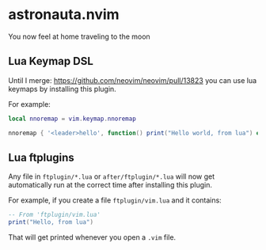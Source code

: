 # astronauta.nvim

You now feel at home traveling to the moon


## Lua Keymap DSL

Until I merge: https://github.com/neovim/neovim/pull/13823 you can use lua keymaps by installing this plugin.

For example:

```lua
local nnoremap = vim.keymap.nnoremap

nnoremap { '<leader>hello', function() print("Hello world, from lua") end }
```

## Lua ftplugins

Any file in `ftplugin/*.lua` or `after/ftplugin/*.lua` will now get automatically run at the correct time after installing this plugin.

For example, if you create a file `ftplugin/vim.lua` and it contains:

```lua
-- From 'ftplugin/vim.lua'
print("Hello, from lua")
```

That will get printed whenever you open a `.vim` file.

